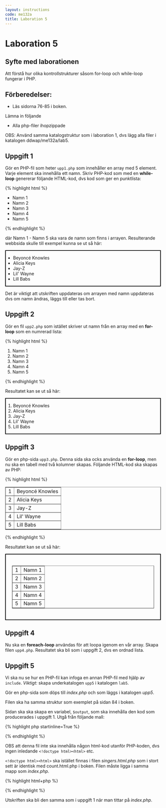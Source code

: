 ```yaml
---
layout: instructions
code: me132a
title: Laboration 5
---
```


# Laboration 5

## Syfte med laborationen

Att förstå hur olika kontrollstrukturer såsom for-loop och while-loop fungerar i PHP.

## Förberedelser:

- Läs sidorna 76-85 i boken. 

Lämna in följande

- Alla php-filer ihopzippade

OBS: Använd samma katalogstruktur som i laboration 1, dvs lägg alla filer i katalogen ddwap/me132a/lab5.

## Uppgift 1

Gör en PHP-fil som heter `upp1.php` som innehåller en array med 5 element. Varje element ska innehålla ett namn. Skriv PHP-kod som med en **while-loop** genererar följande HTML-kod, dvs kod som ger en punktlista:

{% highlight html %}
<ul>
<li>Namn 1</li>
<li>Namn 2</li>
<li>Namn 3</li>
<li>Namn 4</li>
<li>Namn 5</li>
</ul>
{% endhighlight %}


där Namn 1 - Namn 5 ska vara de namn som finns i arrayen. Resulterande webbsida skulle till exempel kunna se ut så här:

<div style="border:2px solid black">
<ul>
<li>Beyoncé Knowles</li>
<li>Alicia Keys</li>
<li>Jay-Z</li>
<li>Lil&#39; Wayne</li>
<li>Lill Babs</li>
</ul>
</div>



Det är viktigt att utskriften uppdateras om arrayen med namn uppdateras dvs om namn ändras, läggs till eller tas bort. 

## Uppgift 2

Gör en fil `upp2.php` som istället skriver ut namn från en array med en **for-loop** som en numrerad lista:

{% highlight html %}
<ol>
<li>Namn 1</li>
<li>Namn 2</li>
<li>Namn 3</li>
<li>Namn 4</li>
<li>Namn 5</li>
</ol>
{% endhighlight %}


Resultatet kan se ut så här:

<div style="border:2px solid black">
<ol>
<li>Beyoncé Knowles</li>
<li>Alicia Keys</li>
<li>Jay-Z</li>
<li>Lil&#39; Wayne</li>
<li>Lill Babs</li>
</ol>
</div>


## Uppgift 3

Gör en php-sida `upp3.php`. Denna sida ska ocks använda en **for-loop**, men nu ska en tabell med två kolumner skapas. Följande HTML-kod ska skapas av PHP:

{% highlight html %}
<table border="1">
<tr><td>1</td><td>Beyoncé Knowles</td></tr>
<tr><td>2</td><td>Alicia Keys</td></tr>
<tr><td>3</td><td>Jay-Z</td></tr>
<tr><td>4</td><td>Lil&#39; Wayne</td></tr>
<tr><td>5</td><td>Lill Babs</td></tr>
</table>
{% endhighlight %}

Resultatet kan se ut så här:

<div style="border:2px solid black;padding:20px">
<table border="1">
<tr><td>1</td><td>Namn 1</td></tr>
<tr><td>2</td><td>Namn 2</td></tr>
<tr><td>3</td><td>Namn 3</td></tr>
<tr><td>4</td><td>Namn 4</td></tr>
<tr><td>5</td><td>Namn 5</td></tr>
</table>
</div>

## Uppgift 4

Nu ska en **foreach-loop** användas för att loopa igenom en vår array. Skapa filen `upp4.php`. Resultatet ska bli som i uppgift 2, dvs en ordnad lista. 

## Uppgift 5

Vi ska nu se hur en PHP-fil kan infoga en annan PHP-fil med hjälp av `include`. *Viktigt:* skapa underkatalogen `upp5` i katalogen `lab5`.  

Gör en php-sida som döps till *index.php* och som läggs i katalogen *upp5*.

Filen ska ha samma struktur som exemplet på sidan 84 i boken. 

Sidan ska ska skapa en variabel, `$output`, som ska innehålla den kod som producerades i uppgift 1. Utgå från följande mall:

{% highlight php  startinline=True %}
<?php
$output='';

/*
här ska skrivas kod som skapar
en punktlista med namn får en array
*/

include 'singers.html.php';
?>
{% endhighlight %}


OBS att denna fil inte ska innehålla någon html-kod utanför PHP-koden, dvs ingen inledande `<!doctype html><html>` etc.

`<!doctype html><html>` ska istället finnas i filen *singers.html.php* som i stort sett är identisk med count.html.php i boken. Filen måste ligga i samma mapp som *index.php*. 

{% highlight html+php %}
<!doctype html>
<html>
<head>
<meta charset="UTF-8">
<title>Singers</title>
</head>
<body>
<p>
<?php echo $output; ?>
</p>
</body>
</html>
{% endhighlight %}

Utskriften ska bli den samma som i uppgift 1 när man tittar på *index.php*.